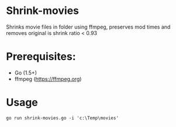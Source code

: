 # Shrink-movies
Shrinks movie files in folder using ffmpeg, preserves mod times and removes original is shrink ratio &lt; 0.93 

# Prerequisites:
 - Go (1.5+)
 - ffmpeg (https://ffmpeg.org)

# Usage
`go run shrink-movies.go -i 'c:\Temp\movies'`
